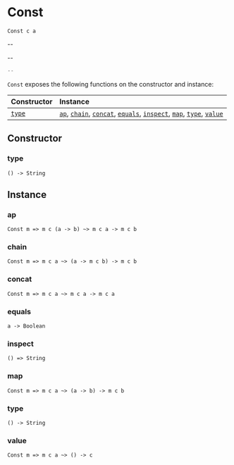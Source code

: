 # Const

`Const c a`

--

--

```js
--
```

`Const` exposes the following functions on the constructor and instance:

| Constructor | Instance |
|:---|:---|
| [`type`](#type) | [`ap`](#ap), [`chain`](#chain), [`concat`](#concat), [`equals`](#equals), [`inspect`](#inspect), [`map`](#map), [`type`](#type), [`value`](#value) |

## Constructor

### type

`() -> String`

## Instance

### ap

`Const m => m c (a -> b) ~> m c a -> m c b`

### chain

`Const m => m c a ~> (a -> m c b) -> m c b`

### concat

`Const m => m c a ~> m c a -> m c a`

### equals

`a -> Boolean`

### inspect

`() => String`

### map

`Const m => m c a ~> (a -> b) -> m c b`

### type

`() -> String`

### value

`Const m => m c a ~> () -> c`
